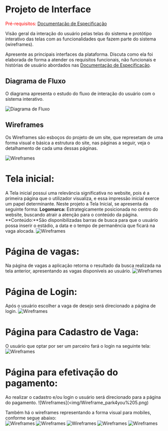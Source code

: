 
# Projeto de Interface

<span style="color:red">Pré-requisitos: <a href="2-Especificação do Projeto.md"> Documentação de Especificação</a></span>

Visão geral da interação do usuário pelas telas do sistema e protótipo interativo das telas com as funcionalidades que fazem parte do sistema (wireframes).

 Apresente as principais interfaces da plataforma. Discuta como ela foi elaborada de forma a atender os requisitos funcionais, não funcionais e histórias de usuário abordados nas <a href="2-Especificação do Projeto.md"> Documentação de Especificação</a>.

## Diagrama de Fluxo

O diagrama apresenta o estudo do fluxo de interação do usuário com o sistema interativo.

![Diagrama de Fluxo](img/DiagramaDeFluxo.png)

## Wireframes
Os Wireframes são esboços do projeto de um site, que represetam de uma forma visual e básica a estrutura do site, nas páginas a seguir, veja o detalhamento de cada uma dessas páginas.

![Wireframes](img/park4you%20vf.png)
 # Tela inicial: 
A Tela inicial possui uma relevância significativa no website, pois é a primeira página que o utilizador visualiza, e essa impressão inicial exerce um papel determinante.
Neste projeto a Tela Inicial, se apresenta da seguinte forma:
**Logomarca:** Estrategicamente posicionada no centro do website, buscando atrair a atenção para o conteúdo da página.
**Conteúdo:**São disponibilizadas barras de busca para que o usuário possa inserir o estádio, a data e o tempo de permanência que ficará na vaga alocada. 
![Wireframes](<img/Wireframe_park4you 1.png>)<br>
# Página de vagas: 
Na página de vagas a aplicação retorna o resultado da busca realizada na tela anterior, apresentando as vagas disponíveis ao usuário. 
![Wireframes](<img/Wireframe_park4you 2.png>)<br>
 # Página de Login: 
Após o usuário escolher a vaga de desejo será direcionado a página de login.
![Wireframes](<img/Wireframe_park4you 3.png>)<br>
# Página para Cadastro de Vaga: 
O usuário que optar por ser um parceiro fará o login na seguinte tela: 
![Wireframes](<img/Wireframe_park4you%204.png>)<br>
# Página para efetivação do pagamento: 
Ao realizar o cadastro e/ou login o usuário será direcionado para a página do pagamento.
![Wireframes](<img/Wireframe_park4you%205.png)<br>

Também há o wireframes representando a forma visual para mobiles, conforme segue abaixo:<br>
![Wireframes](<img/Wireframe_park4you Mobile 1.png>)
![Wireframes](<img/Wireframe_park4you Mobile 2.png>)
![Wireframes](<img/Wireframe_park4you Mobile 3png.png>)
![Wireframes](<img/Wireframe_park4you Mobile 4.png>)
![Wireframes](<img/Wireframe_park4you Mobile 5.png>)
